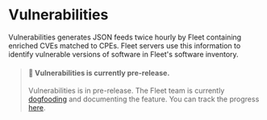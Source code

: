 # Vulnerabilities

Vulnerabilities generates JSON feeds twice hourly by Fleet containing enriched CVEs matched to CPEs. Fleet servers use this information to identify vulnerable versions of software in Fleet's software inventory.

> #### 🚧 Vulnerabilities is currently pre-release.
>
> Vulnerabilities is in pre-release. The Fleet team is currently [dogfooding](https://en.wikipedia.org/wiki/Eating_your_own_dog_food) and documenting the feature. You can track the progress [here](https://github.com/fleetdm/fleet/issues/17538).
